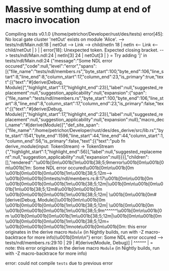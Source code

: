 # Massive somthing dump at end of macro invocation

Compiling tests v0.1.0 (/home/petrichor/Developer/rust/des/tests)
error[45]: No local gate cluster 'netOut' exists on module 'Alice'.
--> tests/ndl/Main.ndl:18
| netOut --> Link --> child/netIn
18 | netIn <-- Link <-- child/netOut
| }
|
|
error[18]: Unexpected token. Expected closing bracket.
--> tests/ndl/Main.ndl:24
| netIn[3]
24 | netOut[3
| }
= Try adding ']'
in tests/ndl/Main.ndl:24
{"message":"Some NDL error occured","code":null,"level":"error","spans":[{"file_name":"tests/ndl/members.rs","byte_start":100,"byte_end":106,"line_start":8,"line_end":8,"column_start":17,"column_end":23,"is_primary":true,"text":[{"text":"#[derive(Debug, Module)]","highlight_start":17,"highlight_end":23}],"label":null,"suggested_replacement":null,"suggestion_applicability":null,"expansion":{"span":{"file_name":"tests/ndl/members.rs","byte_start":100,"byte_end":106,"line_start":8,"line_end":8,"column_start":17,"column_end":23,"is_primary":false,"text":[{"text":"#[derive(Debug, Module)]","highlight_start":17,"highlight_end":23}],"label":null,"suggested_replacement":null,"suggestion_applicability":null,"expansion":null},"macro_decl_name":"#[derive(Module)]","def_site_span":{"file_name":"/home/petrichor/Developer/rust/des/des_derive/src/lib.rs","byte_start":1541,"byte_end":1596,"line_start":44,"line_end":44,"column_start":1,"column_end":56,"is_primary":false,"text":[{"text":"pub fn derive_module(input: TokenStream) -> TokenStream {","highlight_start":1,"highlight_end":56}],"label":null,"suggested_replacement":null,"suggestion_applicability":null,"expansion":null}}}],"children":[],"rendered":"\u001b[0m\u001b[1m\u001b[38;5;9merror\u001b[0m\u001b[0m\u001b[1m: Some NDL error occured\u001b[0m\n\u001b[0m \u001b[0m\u001b[0m\u001b[1m\u001b[38;5;12m--> \u001b[0m\u001b[0mtests/ndl/members.rs:8:17\u001b[0m\n\u001b[0m \u001b[0m\u001b[0m\u001b[1m\u001b[38;5;12m|\u001b[0m\n\u001b[0m\u001b[1m\u001b[38;5;12m8\u001b[0m\u001b[0m \u001b[0m\u001b[0m\u001b[1m\u001b[38;5;12m| \u001b[0m\u001b[0m#[derive(Debug, Module)]\u001b[0m\n\u001b[0m \u001b[0m\u001b[0m\u001b[1m\u001b[38;5;12m| \u001b[0m\u001b[0m \u001b[0m\u001b[0m\u001b[1m\u001b[38;5;9m^^^^^^\u001b[0m\n\u001b[0m \u001b[0m\u001b[0m\u001b[1m\u001b[38;5;12m|\u001b[0m\n\u001b[0m \u001b[0m\u001b[0m\u001b[1m\u001b[38;5;12m= \u001b[0m\u001b[0m\u001b[1mnote\u001b[0m\u001b[0m: this error originates in the derive macro `Module` (in Nightly builds, run with -Z macro-backtrace for more info)\u001b[0m\n\n"}
error: Some NDL error occured
--> tests/ndl/members.rs:29:10
|
29 | #[derive(Module, Debug)]
| ^^^^^^
|
= note: this error originates in the derive macro `Module` (in Nightly builds, run with -Z macro-backtrace for more info)

error: could not compile `tests` due to previous error
